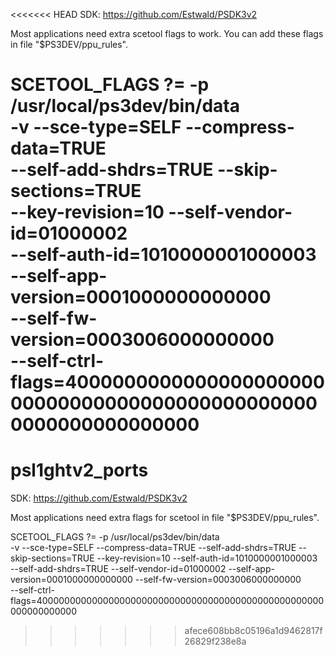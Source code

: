 <<<<<<< HEAD
SDK: https://github.com/Estwald/PSDK3v2

Most applications need extra scetool flags to work.
You can add these flags in file "$PS3DEV/ppu_rules".

SCETOOL_FLAGS	?=	-p /usr/local/ps3dev/bin/data \
			-v --sce-type=SELF --compress-data=TRUE \
			--self-add-shdrs=TRUE --skip-sections=TRUE \
			--key-revision=10 --self-vendor-id=01000002 \
			--self-auth-id=1010000001000003 \
			--self-app-version=0001000000000000 \
			--self-fw-version=0003006000000000 \
			--self-ctrl-flags=4000000000000000000000000000000000000000000000000000000000000000
=======
psl1ghtv2_ports
===============

SDK: https://github.com/Estwald/PSDK3v2

Most applications need extra flags for scetool in file "$PS3DEV/ppu_rules".

SCETOOL_FLAGS	?=	-p /usr/local/ps3dev/bin/data \
			-v --sce-type=SELF --compress-data=TRUE --self-add-shdrs=TRUE --skip-sections=TRUE --key-revision=10 --self-auth-id=1010000001000003 \
			--self-add-shdrs=TRUE --self-vendor-id=01000002 --self-app-version=0001000000000000 --self-fw-version=0003006000000000 \
			--self-ctrl-flags=4000000000000000000000000000000000000000000000000000000000000000
			
>>>>>>> afece608bb8c05196a1d9462817f26829f238e8a
